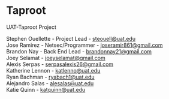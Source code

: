 # Taproot
UAT-Taproot Project

Stephen Ouellette - Project Lead - steouell@uat.edu  
Jose Ramirez - Netsec/Programmer - joseramir861@gmail.com<br>
Brandon Nay - Back End Lead - brandonnay21@gmail.com<br>
Joey Selamat - joeyselamat@gmail.com<br>
Alexis Serpas - serpasalexis26@gmail.com<br>
Katherine Lennon - katlenno@uat.edu<br>
Ryan Bachman - ryabach1@uat.edu<br>
Alejandro Salas - alesalas@uat.edu<br>
Katie Quinn - katquinn@uat.edu<br>
